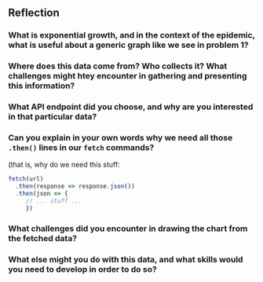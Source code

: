 <!-- the contents of this file will show up on your web page! -->

## Reflection

### What is exponential growth, and in the context of the epidemic, what is useful about a generic graph like we see in problem 1?

### Where does this data come from? Who collects it? What challenges might htey encounter in gathering and presenting this information?

### What API endpoint did you choose, and why are you interested in that particular data?

### Can you explain in your own words why we need all those `.then()` lines in our `fetch` commands?
(that is, why do we need this stuff:

``` javascript
fetch(url)
  .then(response => response.json())
  .then(json => {
     // ... stuff ...
     })
```

### What challenges did you encounter in drawing the chart from the fetched data?

### What else might you do with this data, and what skills would you need to develop in order to do so? 
